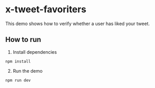 # x-tweet-favoriters
This demo shows how to verify whether a user has liked your tweet.
## How to run

1. Install dependencies
```shell
npm install
```

2. Run the demo
```shell
npm run dev
```